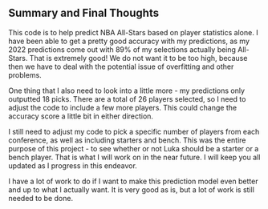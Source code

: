 ## Summary and Final Thoughts

This code is to help predict NBA All-Stars based on player statistics alone. I have been able to get a pretty good accuracy with my predictions, as my 2022 predictions come out with 89% of my selections actually being All-Stars. That is extremely good! We do not want it to be too high, because then we have to deal with the potential issue of overfitting and other problems. 

One thing that I also need to look into a little more - my predictions only outputted 18 picks. There are a total of 26 players selected, so I need to adjust the code to include a few more players. This could change the accuracy score a little bit in either direction. 

I still need to adjust my code to pick a specific number of players from each conference, as well as including starters and bench. This was the entire purpose of this project - to see whether or not Luka should be a starter or a bench player. That is what I will work on in the near future. I will keep you all updated as I progress in this endeavor. 

I have a lot of work to do if I want to make this prediction model even better and up to what I actually want. It is very good as is, but a lot of work is still needed to be done. 
